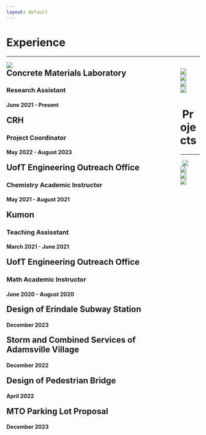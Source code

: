```yaml
---
layout: default
---
```

<style>
  details > summary { 
    cursor: pointer;
    list-style: none;
  }

  h2 {
    display: inline; 
  }
  
  .summary-chevron-up,
	.summary-chevron-down {
		pointer-events: none;
    position: absolute;
		background: #ffffff;
    right: 2em;
    z-index: 9;

		svg {
			display: block;
		}
	}

  .innerl {
    float: left;
    width: 90%;
    position: relative;
  }

  .innerr {
    float: left;
    width: 1%;
    position: relative;
  }

  .text {
    padding-top: 5em;
    display: block;
  }

  .on-top {
    z-index: 10;
  }

  
</style>

# Experience

---
<!-- CIMLAB -->
<div class="row">
  <div class="columnl">
    <a rel="noreferrer noopener" target="_blank" href="https://civmin.utoronto.ca/home/about-us/directory/professors/professor-karl-peterson/"><img src="/assets/img/uoft.png" 
    class="thumbnail"/></a>
  </div>
  <details class="columnr">
    <summary>
      <div class="innerl">
        <h2>Concrete Materials Laboratory</h2>
        <h3>Research Assistant</h3>
        <h4>June 2021 - Present</h4>
      </div>
      <div class="innerr">
        <div class="summary-chevron-up">
          <svg xmlns="http://www.w3.org/2000/svg" width="24" height="24" viewBox="0 0 24 24" fill="none" stroke="currentColor" stroke-width="2" stroke-linecap="round" stroke-linejoin="round" class="feather feather-chevron-down"><polyline points="6 9 12 15 18 9"></polyline></svg>
        </div>
      </div>
    </summary>
    <div class="innerr">
      <div class="summary-chevron-down on-top">
        <svg xmlns="http://www.w3.org/2000/svg" width="24" height="24" viewBox="0 0 24 24" fill="none" stroke="currentColor" stroke-width="2" stroke-linecap="round" stroke-linejoin="round" class="feather feather-chevron-up"><polyline points="18 15 12 9 6 15"></polyline></svg>
      </div>
    </div>
    <div class="text">
      <ul>
        <li>Working in the Concrete Materials Laboratories on a quality assurance project regarding the construction of the Gordie Howe International Bridge in Windsor.</li>
        <li>Ensure safety protocols while preparing concrete samples for digital image processing. Perform air void analysis using BubbleCounter software. Submit results prepared through Excel to Golder Associates Inc.</li>
      </ul>
    </div>
  </details>
</div>

<!-- CRH -->
<div class="row">
  <div class="columnl">
    <a rel="noreferrer noopener" target="_blank" href="https://www.crh.com/"><img src="/assets/img/crh.png" 
    class="thumbnail"/></a>
  </div>
  <details class="columnr">
    <summary>
      <div class="innerl">
        <h2>CRH</h2>
        <h3>Project Coordinator</h3>
        <h4>May 2022 - August 2023</h4>
      </div>
      <div class="innerr">
        <div class="summary-chevron-up">
          <svg xmlns="http://www.w3.org/2000/svg" width="24" height="24" viewBox="0 0 24 24" fill="none" stroke="currentColor" stroke-width="2" stroke-linecap="round" stroke-linejoin="round" class="feather feather-chevron-down"><polyline points="6 9 12 15 18 9"></polyline></svg>
        </div>
      </div>
    </summary>
    <div class="innerr">
      <div class="summary-chevron-down on-top">
        <svg xmlns="http://www.w3.org/2000/svg" width="24" height="24" viewBox="0 0 24 24" fill="none" stroke="currentColor" stroke-width="2" stroke-linecap="round" stroke-linejoin="round" class="feather feather-chevron-up"><polyline points="18 15 12 9 6 15"></polyline></svg>
      </div>
    </div>
    <div class="text">
      <ul>
        <li>Managed a wide range of engineering and maintenance projects; provided cost estimates, developed business cases, prepared conceptual designs, engaged consultants, worked with procurement to issue purchase orders, supervised construction, controlled costs, commissioned, and project handover.</li>
        <li>Coordinated and reviewed (in-house, suppliers or consultant) work plans against defined project scope, contract requirements, budget and schedule. Assured contract management through constant follow up and supervisory.</li>
        <li>Maintained project budget files and updated cost tracking logs.</li>
        <li>Coordinated the preparation of weekly and monthly reports related to future project requirements, workload forecasts, and performance measurement reporting. Optimised operational reporting to improve KPI analysis.</li>
        <li>Presented monthly project updates to a larger team through Powerpoint, highlighting updated MS Project schedule and Excel cost tracking logs, upcoming action items, and any risks to schedule.</li>
      </ul>
    </div>
  </details>
</div>


<!-- Academic Instructor -->
<div class="row">
  <div class="columnl">
    <a rel="noreferrer noopener" target="_blank" href="https://outreach.engineering.utoronto.ca/"><img src="/assets/img/uoft.png" 
    class="thumbnail"/></a>
  </div>
  <details class="columnr">
    <summary>
      <div class="innerl">
        <h2>UofT Engineering Outreach Office</h2>
        <h3>Chemistry Academic Instructor</h3>
        <h4>May 2021 - August 2021</h4>
      </div>
      <div class="innerr">
        <div class="summary-chevron-up">
          <svg xmlns="http://www.w3.org/2000/svg" width="24" height="24" viewBox="0 0 24 24" fill="none" stroke="currentColor" stroke-width="2" stroke-linecap="round" stroke-linejoin="round" class="feather feather-chevron-down"><polyline points="6 9 12 15 18 9"></polyline></svg>
        </div>
      </div>
    </summary>
    <div class="innerr">
      <div class="summary-chevron-down on-top">
        <svg xmlns="http://www.w3.org/2000/svg" width="24" height="24" viewBox="0 0 24 24" fill="none" stroke="currentColor" stroke-width="2" stroke-linecap="round" stroke-linejoin="round" class="feather feather-chevron-up"><polyline points="18 15 12 9 6 15"></polyline></svg>
      </div>
    </div>
    <div class="text">
      <ul>
        <li>Lead 4 weekly virtual classes for 40 incoming engineering students, covering the basics of chemistry.</li>
        <li>Demonstrated professionalism, strong organisational skills, sound judgement,and worked independently.</li>
      </ul>
    </div>
  </details>
</div>




<!-- Kumon -->
<div class="row">
  <div class="columnl">
    <a rel="noreferrer noopener" target="_blank" href="https://www.kumon.com/ca-en/"><img src="/assets/img/kumon.png" 
    class="thumbnail"/></a>
  </div>
  <details class="columnr">
    <summary>
      <div class="innerl">
        <h2>Kumon</h2>
        <h3>Teaching Assisstant</h3>
        <h4>March 2021 - June 2021</h4>
      </div>
      <div class="innerr">
        <div class="summary-chevron-up">
          <svg xmlns="http://www.w3.org/2000/svg" width="24" height="24" viewBox="0 0 24 24" fill="none" stroke="currentColor" stroke-width="2" stroke-linecap="round" stroke-linejoin="round" class="feather feather-chevron-down"><polyline points="6 9 12 15 18 9"></polyline></svg>
        </div>
      </div>
    </summary>
    <div class="innerr">
      <div class="summary-chevron-down on-top">
        <svg xmlns="http://www.w3.org/2000/svg" width="24" height="24" viewBox="0 0 24 24" fill="none" stroke="currentColor" stroke-width="2" stroke-linecap="round" stroke-linejoin="round" class="feather feather-chevron-up"><polyline points="18 15 12 9 6 15"></polyline></svg>
      </div>
    </div>
    <div class="text">
      <ul>
        <li>Supported the development of math skills for children from Preschool to High School.</li>
        <li>Instructed one-on-one sessions for the higher advanced levels of the math program.</li>
      </ul>
    </div>
  </details>
</div>

<!-- Academic Instructor -->
<div class="row">
  <div class="columnl">
    <a rel="noreferrer noopener" target="_blank" href="https://outreach.engineering.utoronto.ca/"><img src="/assets/img/uoft.png" 
    class="thumbnail"/></a>
  </div>
  <details class="columnr">
    <summary>
      <div class="innerl">
        <h2>UofT Engineering Outreach Office</h2>
        <h3>Math Academic Instructor</h3>
        <h4>June 2020 - August 2020</h4>
      </div>
      <div class="innerr">
        <div class="summary-chevron-up">
          <svg xmlns="http://www.w3.org/2000/svg" width="24" height="24" viewBox="0 0 24 24" fill="none" stroke="currentColor" stroke-width="2" stroke-linecap="round" stroke-linejoin="round" class="feather feather-chevron-down"><polyline points="6 9 12 15 18 9"></polyline></svg>
        </div>
      </div>
    </summary>
    <div class="innerr">
      <div class="summary-chevron-down on-top">
        <svg xmlns="http://www.w3.org/2000/svg" width="24" height="24" viewBox="0 0 24 24" fill="none" stroke="currentColor" stroke-width="2" stroke-linecap="round" stroke-linejoin="round" class="feather feather-chevron-up"><polyline points="18 15 12 9 6 15"></polyline></svg>
      </div>
    </div>
    <div class="text">
      <ul>
        <li>Lead 2 weekly virtual classes for 50 incoming engineering students, covering the basics of calculus and vectors.</li>
        <li>Demonstrated professionalism, strong organisational skills, sound judgement,and worked independently.</li>
      </ul>
    </div>
  </details>
</div>

# Projects

---

<!-- Design of Erindale Subway Station -->
<div class="row">
  <div class="columnl">
    <a rel="noreferrer noopener" target="_blank" href="/ErindaleSubwayStation.pdf"><img src="/assets/img/tunnel.PNG" 
    class="thumbnail"/></a>
  </div>
  <details class="columnr">
    <summary>
      <div class="innerl">
        <h2>Design of Erindale Subway Station</h2>
        <h4>December 2023</h4>
      </div>
      <div class="innerr">
        <div class="summary-chevron-up">
          <svg xmlns="http://www.w3.org/2000/svg" width="24" height="24" viewBox="0 0 24 24" fill="none" stroke="currentColor" stroke-width="2" stroke-linecap="round" stroke-linejoin="round" class="feather feather-chevron-down"><polyline points="6 9 12 15 18 9"></polyline></svg>
        </div>
      </div>
    </summary>
    <div class="innerr">
      <div class="summary-chevron-down on-top">
        <svg xmlns="http://www.w3.org/2000/svg" width="24" height="24" viewBox="0 0 24 24" fill="none" stroke="currentColor" stroke-width="2" stroke-linecap="round" stroke-linejoin="round" class="feather feather-chevron-up"><polyline points="18 15 12 9 6 15"></polyline></svg>
      </div>
    </div>
    <div class="text">
      <ul>
        <li>Proposed the subway station construction project costing $800 million, scheduled to be completed in 1.5 years.</li>
        <li>Lead a team of 4 to assess site characterization, problem definition, cost estimation, build timeline for station construction, create CAD drawings with dimensions that align with city standards, and use Plaxis 2D to model.</li>
        <li><a rel="noreferrer noopener" target="_blank" href="/ErindaleSubwayStation.pdf"><b>View Project</b></a></li>
      </ul>
    </div>
  </details>
</div>


<!-- Water -->
<div class="row">
  <div class="columnl">
    <a rel="noreferrer noopener" target="_blank" href="/AdmsvilleVillage_StormAndServices.pdf"><img src="/assets/img/water.PNG" 
    class="thumbnail"/></a>
  </div>
  <details class="columnr">
    <summary>
      <div class="innerl">
        <h2>Storm and Combined Services of Adamsville Village</h2>
        <h4>December 2022</h4>
      </div>
      <div class="innerr">
        <div class="summary-chevron-up">
          <svg xmlns="http://www.w3.org/2000/svg" width="24" height="24" viewBox="0 0 24 24" fill="none" stroke="currentColor" stroke-width="2" stroke-linecap="round" stroke-linejoin="round" class="feather feather-chevron-down"><polyline points="6 9 12 15 18 9"></polyline></svg>
        </div>
      </div>
    </summary>
    <div class="innerr">
      <div class="summary-chevron-down on-top">
        <svg xmlns="http://www.w3.org/2000/svg" width="24" height="24" viewBox="0 0 24 24" fill="none" stroke="currentColor" stroke-width="2" stroke-linecap="round" stroke-linejoin="round" class="feather feather-chevron-up"><polyline points="18 15 12 9 6 15"></polyline></svg>
      </div>
    </div>
    <div class="text">
      <ul>
        <li>This report summarises the design procedure, layout, and analysis of municipal services for this development, all of which are in accordance with the Town of Adamsville Design Criteria and Standards Model.</li>
        <li><a rel="noreferrer noopener" target="_blank" href="/AdmsvilleVillage_StormAndServices.pdf"><b>View Project</b></a></li>
      </ul>
    </div>
  </details>
</div>


<!-- Reinforced concrete -->
<div class="row">
  <div class="columnl">
    <a rel="noreferrer noopener" target="_blank" href="/stockMarketPrediction/stockMarketPrediction.pdf"><img src="/assets/img/structural.PNG" 
    class="thumbnail"/></a>
  </div>
  <details class="columnr">
    <summary>
      <div class="innerl">
        <h2>Design of Pedestrian Bridge</h2>
        <!-- <h3>Squash Colt</h3> -->
        <h4>April 2022</h4>
      </div>
      <div class="innerr">
        <div class="summary-chevron-up">
          <svg xmlns="http://www.w3.org/2000/svg" width="24" height="24" viewBox="0 0 24 24" fill="none" stroke="currentColor" stroke-width="2" stroke-linecap="round" stroke-linejoin="round" class="feather feather-chevron-down"><polyline points="6 9 12 15 18 9"></polyline></svg>
        </div>
      </div>
    </summary>
    <div class="innerr">
      <div class="summary-chevron-down on-top">
        <svg xmlns="http://www.w3.org/2000/svg" width="24" height="24" viewBox="0 0 24 24" fill="none" stroke="currentColor" stroke-width="2" stroke-linecap="round" stroke-linejoin="round" class="feather feather-chevron-up"><polyline points="18 15 12 9 6 15"></polyline></svg>
      </div>
    </div>
    <div class="text">
      <ul>
        <li>The report summarises the demand and capacity checks that were carried out to design a pedestrian bridge.</li>
        <li><a rel="noreferrer noopener" target="_blank" href="/stockMarketPrediction/stockMarketPrediction.pdf"><b>View Project</b></a></li>
      </ul>
    </div>
  </details>
</div>


<!-- Construction Eng -->
<div class="row">
  <div class="columnl">
    <a rel="noreferrer noopener" target="_blank" href="/InvasiveDuctalCarcinoma/APS360_IDC_Report.pdf"><img src="/assets/img/con_eng.PNG" 
    class="thumbnail"/></a>
  </div>
  <details class="columnr">
    <summary>
      <div class="innerl">
        <h2>MTO Parking Lot Proposal</h2>
        <!-- <h3>Squash Colt</h3> -->
        <h4>December 2023</h4>
      </div>
      <div class="innerr">
        <div class="summary-chevron-up">
          <svg xmlns="http://www.w3.org/2000/svg" width="24" height="24" viewBox="0 0 24 24" fill="none" stroke="currentColor" stroke-width="2" stroke-linecap="round" stroke-linejoin="round" class="feather feather-chevron-down"><polyline points="6 9 12 15 18 9"></polyline></svg>
        </div>
      </div>
    </summary>
    <div class="innerr">
      <div class="summary-chevron-down on-top">
        <svg xmlns="http://www.w3.org/2000/svg" width="24" height="24" viewBox="0 0 24 24" fill="none" stroke="currentColor" stroke-width="2" stroke-linecap="round" stroke-linejoin="round" class="feather feather-chevron-up"><polyline points="18 15 12 9 6 15"></polyline></svg>
      </div>
    </div>
    <div class="text">
      <ul>
        <li>With a focus on construction engineering and management.</li>
        <li>The project involves site planning, equipment selection and productivity, decision making, quantifying and cost estimating for earthwork, paving, lighting system, while adhering to all safety standards and all relevant constraints.</li>
        <li><a rel="noreferrer noopener" target="_blank" href="/InvasiveDuctalCarcinoma/APS360_IDC_Report.pdf"><b>View Project</b></a></li>
      </ul>
    </div>
  </details>
</div>
